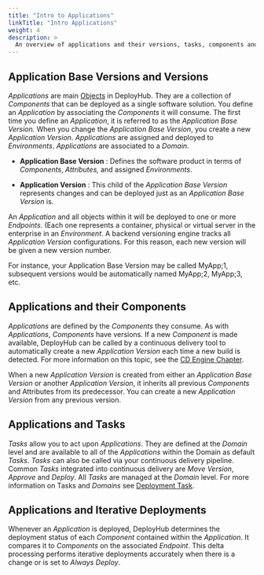 ```yaml
---
title: "Intro to Applications"
linkTitle: "Intro Applications"
weight: 4
description: >
  An overview of applications and their versions, tasks, components and deployments.
---
```


## Application Base Versions and Versions

 _Applications_ are main [Objects](/userguide/first-steps/1-deployhub-basic-concepts/) in DeployHub. They are a collection of _Components_ that can be deployed as a single software solution. You define an _Application_ by associating the _Components_ it will consume. The first time you define an _Application_, it is referred to as the _Application Base Version._ When you change the _Application Base Version_, you create a new _Application Version_. _Applications_ are assigned and deployed to _Environments_. _Applications_ are associated to a _Domain_.

- **Application Base Version** : Defines the software product in terms of _Components_, _Attributes,_ and assigned _Environments_.

- **Application Version** : This child of the _Application Base Version_ represents changes and can be deployed just as an _Application Base Version_ is.

An _Application_ and all objects within it will be deployed to one or more _Endpoints_. (Each one represents a container, physical or virtual server in the enterprise in an _Environment_. A backend versioning engine tracks all _Application Version_ configurations. For this reason, each new version will be given a new version number.

For instance, your Application Base Version may be called MyApp;1, subsequent versions would be automatically named MyApp;2, MyApp;3, etc.

## Applications and their Components

_Applications_ are defined by the _Components_ they consume. As with _Applications_, _Components_ have versions. If a new _Component_ is made available, DeployHub can be called by a continuous delivery tool to automatically create a new _Application Version_ each time a new build is detected.  For more information on this topic, see the [CD Engine Chapter](/userguide/pipeline/2-define-your-build-engines/).

When a new _Application Version_ is created from either an _Application Base Version_ or another _Application Version_, it inherits all previous _Components_ and Attributes from its predecessor. You can create a new _Application Version_ from any previous version.

## Applications and Tasks

_Tasks_ allow you to act upon _Applications_. They are defined at the _Domain_ level and are available to all of the _Applications_ within the Domain as default _Tasks_.  _Tasks_ can also be called via your continuous delivery pipeline.  Common _Tasks_ integrated into continuous delivery are _Move Version_, _Approve_ and _Deploy_. All _Tasks_ are managed at the _Domain_ level. For more information on Tasks and _Domains_ see [Deployment Task](/userguide/first-steps/2-defining-domains/#deployment-tasks).

## Applications and Iterative Deployments

 Whenever an _Application_ is deployed, DeployHub determines the deployment status of each _Component_ contained within the _Application_.  It compares it to _Components_ on the associated _Endpoint_.  This delta processing performs iterative deployments accurately when there is a change or is set to _Always Deploy_.
